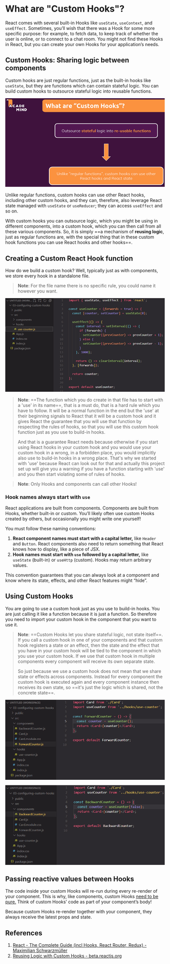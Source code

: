# What are "Custom Hooks"?

React comes with several built-in Hooks like `useState`, `useContext`, and `useEffect`. Sometimes, you’ll wish that there was a Hook for some more specific purpose: for example, to fetch data, to keep track of whether the user is online, or to connect to a chat room. You might not find these Hooks in React, but you can create your own Hooks for your application’s needs.

## Custom Hooks: Sharing logic between components

Custom hooks are just regular functions, just as the built-in hooks like `useState`, but they are functions which can contain stateful logic. You can build custom hooks to outsource stateful logic into reusable functions.

![187_What_are_Custom_Hooks](..\img\187_What_are_Custom_Hooks.jpg)

Unlike regular functions, custom hooks can use other React hooks, including other custom hooks, and they can, therefore, also leverage React state managed with `useState` or `useReducer`; they can access `useEffect` and so on.

With custom hooks you can outsource logic, which you might be using in different components, into a custom hook, which you can then call from all these various components. So, it is simply ==a mechanism of **reusing logic**, just as regular functions are, with the special thing that in these custom hook functions you can use React hooks and other hooks==.

##  Creating a Custom React Hook function

How do we build a custom hook? Well, typically just as with components, we store every hook in a standalone file.

> **Note**: For the file name there is no specific rule, you could name it however you want.

![187_What_are_Custom_Hooks1](..\img\187_What_are_Custom_Hooks1.jpg)

> **Note**: ==The function which you do create in that file has to start with a 'use' in its name==, that is a must do, that is a hard rule which you have to follow. It will be a normal function in the end but the 'use' at their beginning signals to React that it will be a custom hook and it gives React the guarantee that you will use that function by respecting the rules of hooks, so that you will use this custom hook function just as you use to build-in hooks.
>
> And that is a guarantee React needs because otherwise if you start using React hooks in your custom hook and you would use your custom hook in a wrong, in a forbidden place, you would implicitly also use to build-in hooks in a wrong place. That's why we started with 'use' because React can look out for that and actually this project set up will give you a warning if you have a function starting with 'use' and you then start violating some of rules of hooks.

> **Note**: Only Hooks and components can call other Hooks!

### Hook names always start with `use` 

React applications are built from components. Components are built from Hooks, whether built-in or custom. You’ll likely often use custom Hooks created by others, but occasionally you might write one yourself!

You must follow these naming conventions:

1. **React component names must start with a capital letter,** like `Header` and `Button`. React components also need to return something that React knows how to display, like a piece of JSX.
2. **Hook names must start with `use` followed by a capital letter,** like `useState` (built-in) or `useHttp` (custom). Hooks may return arbitrary values.

This convention guarantees that you can always look at a component and know where its state, effects, and other React features might “hide”.

## Using Custom Hooks

You are going to use a custom hook just as you use to build-in hooks. You are just calling it like a function because it is just a function. So therefore you need to import your custom hook in the component that you want to use it.

> **Note**: ==Custom Hooks let you share stateful logic, not state itself==. If you call a custom hook in one of your components and that custom hook registers a state or an effect, then the state and the effect that you have in your custom hook will be tied to the component in which you use your custom hook. If we use that custom hook in multiple components every component will receive its own separate state. 
>
> So just because we use a custom hook does not mean that we share state or effects across components. Instead for every component the custom hook is executed again and every component instance then receives its own state, so ==it's just the logic which is shared, not the concrete state==.

![187_What_are_Custom_Hooks2](..\img\187_What_are_Custom_Hooks2.jpg)

![187_What_are_Custom_Hooks3](..\img\187_What_are_Custom_Hooks3.jpg)

## Passing reactive values between Hooks 

The code inside your custom Hooks will re-run during every re-render of your component. This is why, like components, custom Hooks [need to be pure.](https://beta.reactjs.org/learn/keeping-components-pure) Think of custom Hooks’ code as part of your component’s body!

Because custom Hooks re-render together with your component, they always receive the latest props and state. 

## References

1. [React - The Complete Guide (incl Hooks, React Router, Redux) - Maximilian Schwarzmüller](https://www.udemy.com/course/react-the-complete-guide-incl-redux/)
1. [Reusing Logic with Custom Hooks - beta.reactjs.org](https://beta.reactjs.org/learn/reusing-logic-with-custom-hooks)